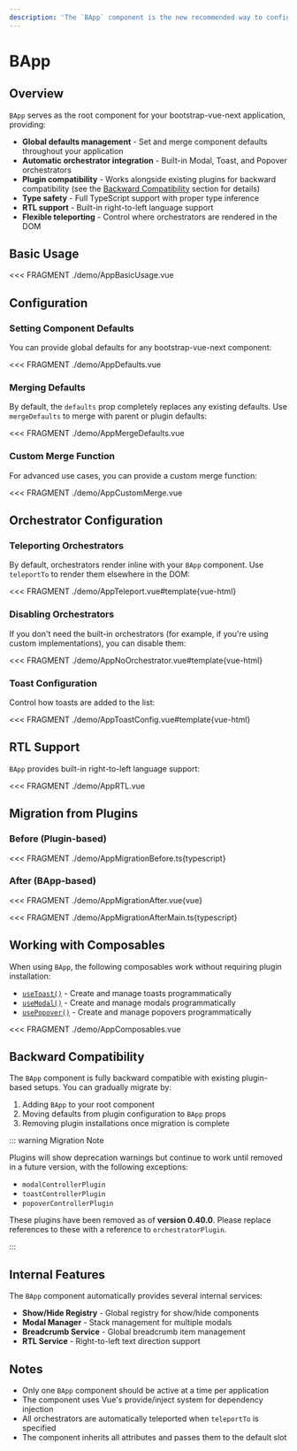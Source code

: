 ```yaml
---
description: 'The `BApp` component is the new recommended way to configure bootstrap-vue-next. It replaces the plugin-based approach and provides better defaults management, orchestrator integration, and improved type safety.'
---
```


# BApp

<PageHeader base="githubComponentsDirectory" />

## Overview

`BApp` serves as the root component for your bootstrap-vue-next application, providing:

- **Global defaults management** - Set and merge component defaults throughout your application
- **Automatic orchestrator integration** - Built-in Modal, Toast, and Popover orchestrators
- **Plugin compatibility** - Works alongside existing plugins for backward compatibility (see the [Backward Compatibility](#backward-compatibility) section for details)
- **Type safety** - Full TypeScript support with proper type inference
- **RTL support** - Built-in right-to-left language support
- **Flexible teleporting** - Control where orchestrators are rendered in the DOM

## Basic Usage

<<< FRAGMENT ./demo/AppBasicUsage.vue

## Configuration

### Setting Component Defaults

You can provide global defaults for any bootstrap-vue-next component:

<<< FRAGMENT ./demo/AppDefaults.vue

### Merging Defaults

By default, the `defaults` prop completely replaces any existing defaults. Use `mergeDefaults` to merge with parent or plugin defaults:

<<< FRAGMENT ./demo/AppMergeDefaults.vue

### Custom Merge Function

For advanced use cases, you can provide a custom merge function:

<<< FRAGMENT ./demo/AppCustomMerge.vue

## Orchestrator Configuration

### Teleporting Orchestrators

By default, orchestrators render inline with your `BApp` component. Use `teleportTo` to render them elsewhere in the DOM:

<<< FRAGMENT ./demo/AppTeleport.vue#template{vue-html}

### Disabling Orchestrators

If you don't need the built-in orchestrators (for example, if you're using custom implementations), you can disable them:

<<< FRAGMENT ./demo/AppNoOrchestrator.vue#template{vue-html}

### Toast Configuration

Control how toasts are added to the list:

<<< FRAGMENT ./demo/AppToastConfig.vue#template{vue-html}

## RTL Support

`BApp` provides built-in right-to-left language support:

<<< FRAGMENT ./demo/AppRTL.vue

## Migration from Plugins

### Before (Plugin-based)

<<< FRAGMENT ./demo/AppMigrationBefore.ts{typescript}

### After (BApp-based)

<<< FRAGMENT ./demo/AppMigrationAfter.vue{vue}

<<< FRAGMENT ./demo/AppMigrationAfterMain.ts{typescript}

## Working with Composables

When using `BApp`, the following composables work without requiring plugin installation:

- [`useToast()`](/docs/composables/useToast) - Create and manage toasts programmatically
- [`useModal()`](/docs/composables/useModal) - Create and manage modals programmatically
- [`usePopover()`](/docs/composables/usePopover) - Create and manage popovers programmatically

<<< FRAGMENT ./demo/AppComposables.vue

## Backward Compatibility

The `BApp` component is fully backward compatible with existing plugin-based setups. You can gradually migrate by:

1. Adding `BApp` to your root component
2. Moving defaults from plugin configuration to `BApp` props
3. Removing plugin installations once migration is complete

::: warning Migration Note

Plugins will show deprecation warnings but continue to work until removed in a future version, with
the following exceptions:

- `modalControllerPlugin`
- `toastControllerPlugin`
- `popoverControllerPlugin`

These plugins have been removed as of **version 0.40.0**.
Please replace references to these with a reference to `orchestratorPlugin`.

:::

## Internal Features

The `BApp` component automatically provides several internal services:

- **Show/Hide Registry** - Global registry for show/hide components
- **Modal Manager** - Stack management for multiple modals
- **Breadcrumb Service** - Global breadcrumb item management
- **RTL Service** - Right-to-left text direction support

## Notes

- Only one `BApp` component should be active at a time per application
- The component uses Vue's provide/inject system for dependency injection
- All orchestrators are automatically teleported when `teleportTo` is specified
- The component inherits all attributes and passes them to the default slot

<ComponentReference :data="data" />

<script setup lang="ts">
import {data} from '../../data/components/app.data'
</script>
